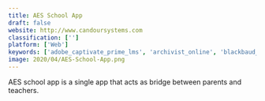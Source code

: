```yaml
---
title: AES School App
draft: false 
website: http://www.candoursystems.com
classification: ['']
platform: ['Web']
keywords: ['adobe_captivate_prime_lms', 'archivist_online', 'blackbaud_sims', 'clofus', 'eduflex_school_erp', 'eduspark', 'fedena', 'pillintrip', 'quick_school', 'remind', 'rosariosis', 'sisar_cams', 'sawyer', 'schooltime', 'smartmedia_pro', 'zeroerp_education', 'jischoolerp', 'myskoolapp', 'myly']
image: 2020/04/AES-School-App.png
---
```

AES school app is a single app that acts as bridge between parents and teachers.